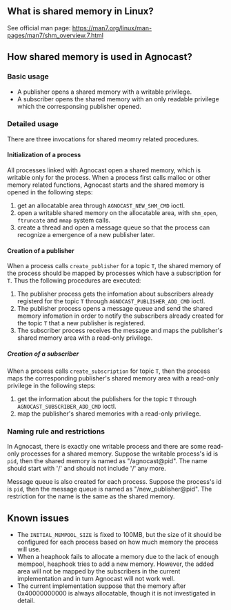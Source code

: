 
## What is shared memory in Linux?

See official man page: https://man7.org/linux/man-pages/man7/shm_overview.7.html


## How shared memory is used in Agnocast?

### Basic usage

 - A publisher opens a shared memory with a writable privilege.
 - A subscriber opens the shared memory with an only readable privilege which the corresponsing publisher opened.


### Detailed usage

There are three invocations for shared meomry related procedures.

#### Initialization of a process

All processes linked with Agnocast open a shared memory, which is writable only for the process.
When a process first calls malloc or other memory related functions, Agnocast starts and the shared memory is opened in the following steps:

1. get an allocatable area through `AGNOCAST_NEW_SHM_CMD` ioctl.
2. open a writable shared memory on the allocatable area, with `shm_open`, `ftruncate` and `mmap` system calls.
3. create a thread and open a message queue so that the process can recognize a emergence of a new publisher later.

#### Creation of a publisher

When a process calls `create_publisher` for a topic `T`, the shared memory of the process should be mapped by processes which have a subscription for `T`.
Thus the following procedures are executed:

1. The publisher process gets the infomation about subscribers already registerd for the topic `T` through `AGNOCAST_PUBLISHER_ADD_CMD` ioctl.
2. The publisher process opens a message queue and send the shared memory infomation in order to notify the subscribers already created for the topic `T` that a new publisher is registered.
3. The subscriber process receives the message and maps the publisher's shared memory area with a read-only privilege.

##### Creation of a subscriber

When a process calls `create_subscription` for topic `T`, then the process maps the corresponding publisher's shared memory area with a read-only privilege in the following steps:

1. get the information about the publishers for the topic `T` through `AGNOCAST_SUBSCRIBER_ADD_CMD` ioctl.
2. map the publisher's shared memories with a read-only privilege.


### Naming rule and restrictions

In Agnocast, there is exactly one writable process and there are some read-only processes for a shared memory.
Suppose the writable process's id is `pid`, then the shared memory is named as "/agnocast@pid".
The name should start with '/' and should not include '/' any more.

Message queue is also created for each process.
Suppose the process's id is `pid`, then the message queue is named as "/new_publisher@pid".
The restriction for the name is the same as the shared memory.


## Known issues
 - The `INITIAL_MEMPOOL_SIZE` is fixed to 100MB, but the size of it should be configured for each process based on how much memory the process will use.
 - When a heaphook fails to allocate a memory due to the lack of enough mempool, heaphook tries to add a new memory. However, the added area will not be mapped by the subscribers in the current implementation and in turn Agnocast will not work well.
 - The current implementation suppose that the memory after 0x40000000000 is always allocatable, though it is not investigated in detail.